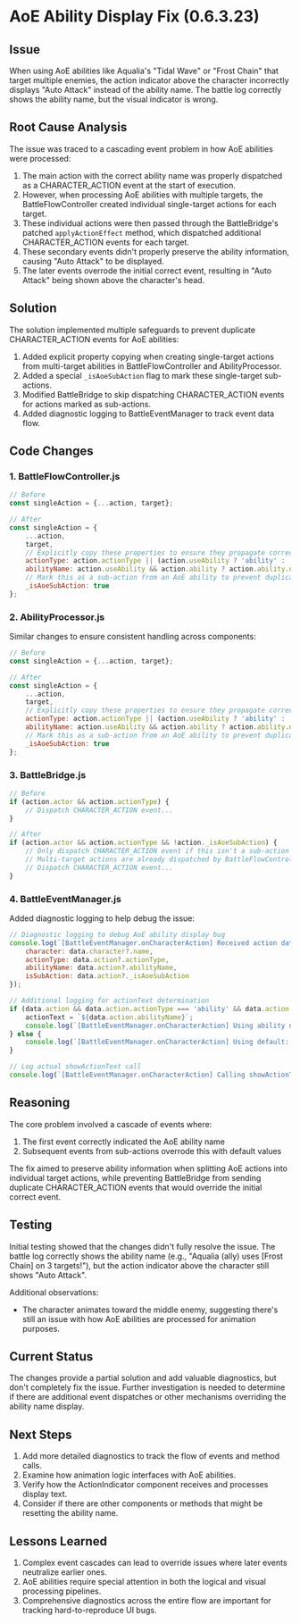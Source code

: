 # AoE Ability Display Fix (0.6.3.23)

## Issue
When using AoE abilities like Aqualia's "Tidal Wave" or "Frost Chain" that target multiple enemies, the action indicator above the character incorrectly displays "Auto Attack" instead of the ability name. The battle log correctly shows the ability name, but the visual indicator is wrong.

## Root Cause Analysis
The issue was traced to a cascading event problem in how AoE abilities were processed:

1. The main action with the correct ability name was properly dispatched as a CHARACTER_ACTION event at the start of execution.
2. However, when processing AoE abilities with multiple targets, the BattleFlowController created individual single-target actions for each target.
3. These individual actions were then passed through the BattleBridge's patched `applyActionEffect` method, which dispatched additional CHARACTER_ACTION events for each target.
4. These secondary events didn't properly preserve the ability information, causing "Auto Attack" to be displayed.
5. The later events overrode the initial correct event, resulting in "Auto Attack" being shown above the character's head.

## Solution
The solution implemented multiple safeguards to prevent duplicate CHARACTER_ACTION events for AoE abilities:

1. Added explicit property copying when creating single-target actions from multi-target abilities in BattleFlowController and AbilityProcessor.
2. Added a special `_isAoeSubAction` flag to mark these single-target sub-actions.
3. Modified BattleBridge to skip dispatching CHARACTER_ACTION events for actions marked as sub-actions.
4. Added diagnostic logging to BattleEventManager to track event data flow.

## Code Changes

### 1. BattleFlowController.js
```javascript
// Before
const singleAction = {...action, target};

// After
const singleAction = {
    ...action, 
    target,
    // Explicitly copy these properties to ensure they propagate correctly for AoE abilities
    actionType: action.actionType || (action.useAbility ? 'ability' : 'autoAttack'),
    abilityName: action.useAbility && action.ability ? action.ability.name : 'Auto Attack',
    // Mark this as a sub-action from an AoE ability to prevent duplicate CHARACTER_ACTION events
    _isAoeSubAction: true
};
```

### 2. AbilityProcessor.js
Similar changes to ensure consistent handling across components:
```javascript
// Before
const singleAction = {...action, target};

// After
const singleAction = {
    ...action, 
    target,
    // Explicitly copy these properties to ensure they propagate correctly for AoE abilities
    actionType: action.actionType || (action.useAbility ? 'ability' : 'autoAttack'),
    abilityName: action.useAbility && action.ability ? action.ability.name : 'Auto Attack',
    // Mark this as a sub-action from an AoE ability to prevent duplicate CHARACTER_ACTION events
    _isAoeSubAction: true
};
```

### 3. BattleBridge.js
```javascript
// Before
if (action.actor && action.actionType) {
    // Dispatch CHARACTER_ACTION event...
}

// After
if (action.actor && action.actionType && !action._isAoeSubAction) {
    // Only dispatch CHARACTER_ACTION event if this isn't a sub-action from an AoE ability
    // Multi-target actions are already dispatched by BattleFlowController
    // Dispatch CHARACTER_ACTION event...
}
```

### 4. BattleEventManager.js
Added diagnostic logging to help debug the issue:
```javascript
// Diagnostic logging to debug AoE ability display bug
console.log(`[BattleEventManager.onCharacterAction] Received action data:`, {
    character: data.character?.name,
    actionType: data.action?.actionType,
    abilityName: data.action?.abilityName,
    isSubAction: data.action?._isAoeSubAction
});

// Additional logging for actionText determination
if (data.action && data.action.actionType === 'ability' && data.action.abilityName) {
    actionText = `${data.action.abilityName}`;
    console.log(`[BattleEventManager.onCharacterAction] Using ability name: ${data.action.abilityName}`);
} else {
    console.log(`[BattleEventManager.onCharacterAction] Using default: Auto Attack`);
}

// Log actual showActionText call
console.log(`[BattleEventManager.onCharacterAction] Calling showActionText with: ${actionText}`);
```

## Reasoning
The core problem involved a cascade of events where:
1. The first event correctly indicated the AoE ability name
2. Subsequent events from sub-actions overrode this with default values

The fix aimed to preserve ability information when splitting AoE actions into individual target actions, while preventing BattleBridge from sending duplicate CHARACTER_ACTION events that would override the initial correct event.

## Testing
Initial testing showed that the changes didn't fully resolve the issue. The battle log correctly shows the ability name (e.g., "Aqualia (ally) uses [Frost Chain] on 3 targets!"), but the action indicator above the character still shows "Auto Attack".

Additional observations:
- The character animates toward the middle enemy, suggesting there's still an issue with how AoE abilities are processed for animation purposes.

## Current Status
The changes provide a partial solution and add valuable diagnostics, but don't completely fix the issue. Further investigation is needed to determine if there are additional event dispatches or other mechanisms overriding the ability name display.

## Next Steps
1. Add more detailed diagnostics to track the flow of events and method calls.
2. Examine how animation logic interfaces with AoE abilities.
3. Verify how the ActionIndicator component receives and processes display text.
4. Consider if there are other components or methods that might be resetting the ability name.

## Lessons Learned
1. Complex event cascades can lead to override issues where later events neutralize earlier ones.
2. AoE abilities require special attention in both the logical and visual processing pipelines.
3. Comprehensive diagnostics across the entire flow are important for tracking hard-to-reproduce UI bugs.
